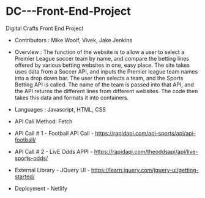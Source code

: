 # DC---Front-End-Project

Digital Crafts Front End Project

- Contributors : Mike Woolf, Vivek, Jake Jenkins 

- Overview : The function of the website is to allow a user to select a Premier League soccer team by name, and compare the betting lines offered by various betting websites in one, easy place. The site takes uses data from a Soccer API, and inputs the Premier league team names into a drop down bar. The user then selects a team, and the Sports Betting API is called. The name of the team is passed into that API, and the API returns the different lines from different websites. The code then takes this data and formats it into containers. 

- Languages : Javascript, HTML, CSS 

- API Call Method: Fetch 

- API Call # 1 - Football API Call - https://rapidapi.com/api-sports/api/api-football/
- API Call # 2 - LivE Odds APPI - https://rapidapi.com/theoddsapi/api/live-sports-odds/

- External Library - JQuery UI - https://learn.jquery.com/jquery-ui/getting-started/

- Deployment - Netlify
